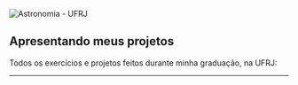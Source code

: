![Astronomia - UFRJ](https://i.im.ge/2022/06/01/r81mH9.png) 
## Apresentando meus projetos

 Todos os exercícios e projetos feitos durante minha graduação, na UFRJ:

____________________________________________________________________
